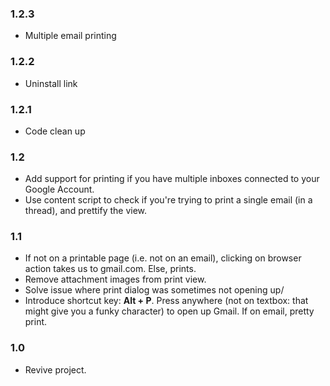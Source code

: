 ### 1.2.3
- Multiple email printing

### 1.2.2
- Uninstall link

### 1.2.1
- Code clean up

### 1.2
- Add support for printing if you have multiple inboxes connected to your Google Account.
- Use content script to check if you're trying to print a single email (in a thread), and prettify the view.

### 1.1
- If not on a printable page (i.e. not on an email), clicking on browser action takes us to gmail.com. Else, prints.
- Remove attachment images from print view.
- Solve issue where print dialog was sometimes not opening up/
- Introduce shortcut key: **Alt + P**. Press anywhere (not on textbox: that might give you a funky character) to open up Gmail. If on email, pretty print.

### 1.0
- Revive project.
